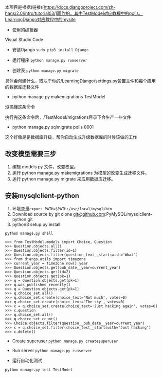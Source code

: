 本项目是根据(链接)[https://docs.djangoproject.com/zh-hans/2.0/intro/tutorial03/]而作的，其中TestModel对应教程中的polls，LearningDjango对应教程中的mysite

 - 使用的编辑器

Visual Studio Code

 - 安装Django
```sudo pip3 install Django```

 - 运行程序
```python manage.py runserver```
 - 创建表
```python manage.py migrate```

具体会创建什么，取决于你的/LearningDjango/settings.py设置文件和每个应用的数据库迁移文件

 - python manage.py makemigrations TestModel

没搞懂这条命令

执行完这条命令后，/TestModel/migrations目录下会生产一些文件

 - python manage.py sqlmigrate polls 0001

这个好像是是数据库升级，帮你自动生成升级数据库的时候该做的工作

## 改变模型需要三步

1. 编辑 models.py 文件，改变模型。
2. 运行 python manage.py makemigrations 为模型的改变生成迁移文件。
3. 运行 python manage.py migrate 来应用数据库迁移。

## 安装mysqlclient-python

1. 环境变量```export PATH=$PATH:/usr/local/mysql/bin```
2. Download source by git clone git@github.com:PyMySQL/mysqlclient-python.git
3. python3 setup.py install

```python manage.py shell```

```
>>> from TestModel.models import Choice, Question
>>> Question.objects.all()
>>> Question.objects.filter(id=1)
>>> Question.objects.filter(question_text__startswith='What')
>>> from django.utils import timezone
>>> current_year = timezone.now().year
>>> Question.objects.get(pub_date__year=current_year)
>>> Question.objects.get(id=2)
>>> Question.objects.get(pk=1)
>>> q = Question.objects.get(pk=1)
>>> q.was_published_recently()
>>> q = Question.objects.get(pk=1)
>>> q.choice_set.all()
>>> q.choice_set.create(choice_text='Not much', votes=0)
>>> q.choice_set.create(choice_text='The sky', votes=0)
>>> c = q.choice_set.create(choice_text='Just hacking again', votes=0)
>>> c.question
>>> q.choice_set.all()
>>> q.choice_set.count()
>>> Choice.objects.filter(question__pub_date__year=current_year)
>>> c = q.choice_set.filter(choice_text__startswith='Just hacking')
>>> c.delete()
```

 - Create superuser
```python manage.py createsuperuser```
 - Run server
```python manage.py runserver```

 - 运行自动化测试

```python manage.py test TestModel```